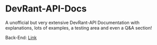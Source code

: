 # DevRant-API-Docs
A unofficial but very extensive DevRant-API Documentation with explanations, lots of examples, a testing area and even a Q&amp;A section!

Back-End: [Link](https://github.com/devRant-Docs/Backend "Switch to Back-End Repo")
